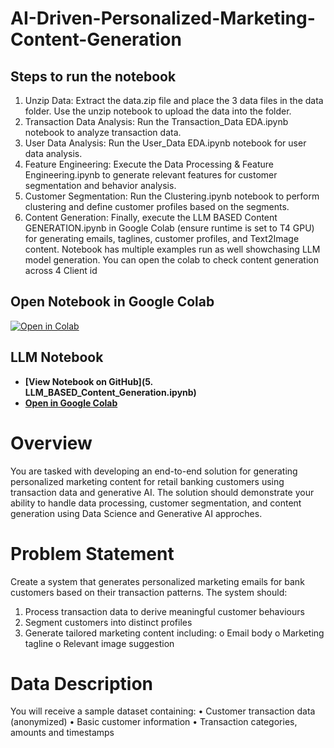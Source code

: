 # AI-Driven-Personalized-Marketing-Content-Generation

## Steps to run the notebook

1. Unzip Data: Extract the data.zip file and place the 3 data files in the data folder. Use the unzip notebook to upload the data into the folder.
2. Transaction Data Analysis: Run the Transaction_Data EDA.ipynb notebook to analyze transaction data.
3. User Data Analysis: Run the User_Data EDA.ipynb notebook for user data analysis.
4. Feature Engineering: Execute the Data Processing & Feature Engineering.ipynb to generate relevant features for customer segmentation and behavior analysis.
5. Customer Segmentation: Run the Clustering.ipynb notebook to perform clustering and define customer profiles based on the segments.
6. Content Generation: Finally, execute the LLM BASED Content GENERATION.ipynb in Google Colab (ensure runtime is set to T4 GPU) for generating emails, taglines, customer profiles, and Text2Image content. Notebook has multiple examples run as well showchasing LLM model generation. You can open the colab to check content generation across 4 Client id
## Open Notebook in Google Colab
[![Open in Colab](https://colab.research.google.com/assets/colab-badge.svg)](https://colab.research.google.com/drive/1Asd_lR6bJ4yYxhgRCtjrr6IqkVltGoKa?usp=sharing)
   
## LLM Notebook

- **[View Notebook on GitHub](5. LLM_BASED_Content_Generation.ipynb)**  
- **[Open in Google Colab](https://colab.research.google.com/drive/1Asd_lR6bJ4yYxhgRCtjrr6IqkVltGoKa?usp=sharing)**  


# Overview
You are tasked with developing an end-to-end solution for generating personalized
marketing content for retail banking customers using transaction data and generative
AI. The solution should demonstrate your ability to handle data processing, customer
segmentation, and content generation using Data Science and Generative AI approches.
# Problem Statement
Create a system that generates personalized marketing emails for bank customers based
on their transaction patterns. The system should:
1. Process transaction data to derive meaningful customer behaviours
2. Segment customers into distinct profiles
3. Generate tailored marketing content including:
o Email body
o Marketing tagline
o Relevant image suggestion

# Data Description
You will receive a sample dataset containing:
• Customer transaction data (anonymized)
• Basic customer information
• Transaction categories, amounts and timestamps


